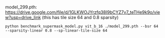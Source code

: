 model_299.pth: https://drive.google.com/file/d/1GLKWOJYrzfq38I9bCYZ7v7_teTHe9k9o/view?usp=drive_link (this has tile size 64 and 0.8 sparsity)

```
python benchmark_supermask_model.py vit_b_16 ./model_299.pth --bsr 64 --sparsity-linear 0.8 --sp-linear-tile-size 64
```
